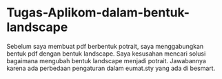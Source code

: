 # Tugas-Aplikom-dalam-bentuk-landscape
Sebelum saya membuat pdf berbentuk potrait, saya menggabungkan bentuk pdf dengan bentuk landscape. Saya kesusahan mencari solusi bagaimana mengubah bentuk landscape menjadi potrait. Jawabannya karena ada perbedaan pengaturan dalam eumat.sty yang ada di besmart. 
